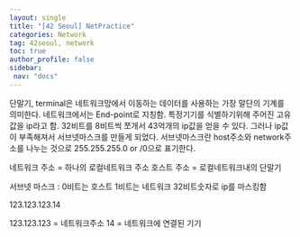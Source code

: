 ```yaml
---
layout: single
title: "[42 Seoul] NetPractice"
categories: Network
tag: 42seoul, network
toc: true
author_profile: false
sidebar:
 nav: "docs"
---
```


단말기, terminal은 네트워크망에서 이동하는 데이터를 사용하는 가장 말단의 기계를 의미한다. 네트워크에서는 End-point로 지칭함.
특정기기를 식별하기위해 주어진 고유값을 ip라고 함.
32비트를 8비트씩 쪼개서 43억개의 ip값을 얻을 수 있다.
그러나 ip값이 부족해져서 서브넷마스크를 만들게 되었다.
서브넷마스크란 host주소와 network주소를 나누는 것으로 255.255.255.0 or /0으로 표기한다.

네트워크 주소 = 하나의 로컬네트워크 주소
호스트 주소 = 로컬네트워크내의 단말기

서브넷 마스크 : 0비트는 호스트 1비트는 네트워크   32비트숫자로 ip를 마스킹함

123.123.123.14

123.123.123 = 네트워크주소
14 = 네트워크에 연결된 기기

